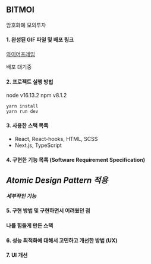 ## BITMOI
암호화폐 모의투자

#### 1. 완성된 GIF 파일 및 배포 링크
[와이어프레임](https://www.figma.com/proto/7usxJCuyjYt1Dv8Cd6mC5D/%EB%B9%84%ED%8A%B8%EC%BD%94%EC%9D%B8-%EB%AA%A8%EC%9D%98%ED%88%AC%EC%9E%90?node-id=10%3A145&scaling=min-zoom&page-id=10%3A144)

배포 대기중

#### 2. 프로젝트 실행 방법
node v16.13.2
npm v8.1.2
```
yarn install
yarn run dev
```

#### 3. 사용한 스택 목록

- React, React-hooks, HTML, SCSS
- Next.js, TypeScript

#### 4. 구현한 기능 목록 (Software Requirement Specification)
***Atomic Design Pattern 적용***
- 
***세부적인 기능***
<!-- - 즐겨찾기 기능(홈, 거래소 페이지 간 공유)
- 다양한 차트 라이브러리를 이용하여 구현
- 암호화폐의 한글이름 및 심볼 검색기능
- 거래소 뷰 > 원화마켓의 암호화폐 클릭 시 차트 및 화면 전환 -->

#### 5. 구현 방법 및 구현하면서 어려웠던 점
#### 나를 힘들게 만든 스택

#### 6. 성능 최적화에 대해서 고민하고 개선한 방법 (UX)

#### 7. UI 개선
